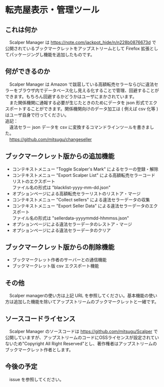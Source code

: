 # 転売屋表示・管理ツール

## これは何か
　Scalper Manager は https://note.com/jackpot_hide/n/n228b0876673d で公開されているブックマークレットをアップストリームとして Firefox 拡張としてパッケージングし機能を追加したものです。

## 何ができるのか
　Scalper Manager は Amazon で跋扈している高額転売セラーならびに違法セラーをブラウザ内でデータベース化し見える化することで管理、回避することができます。もちろん回避するかどうかはユーザにまかされています。  
　また関係機関に通報する必要が生じたときのためにデータを json 形式でエクスポートすることができます。関係機関向けのデータ加工は ( 例えば csv 化等 ) はユーザ自身で行ってください。  
追記：  
　違法セラー json データを csv に変換するコマンドラインツールを書きました。  
　https://github.com/mitsugu/changeseller

## ブックマークレット版からの追加機能
* コンテキストメニュー "Toggle Scalper's Mark" によるセラーの登録・解除
* コンテキストメニュー "Export Scalper List" による高額転売セラーコードリストのエクスポート  
ファイル名の形式は "blacklist-yyyy-mm-dd.json"
* オプションページによる高額転売セラーリストのリストア・マージ
* コンテキストメニュー "Collect sellers" による違法セラーデータの収集
* コンテキストメニュー "Export Seller Data" による違法セラーデータのエクスポート  
ファイル名の形式は "sellerdata-yyyymmdd-hhmmss.json"　
* オプションページによる違法セラーデータのレストア・マージ
* オプションページによる違法セラーデータのクリア

## ブックマークレット版からの削除機能
* ブックマークレット作者のサーバーとの通信機能
* ブックマークレット版 csv エクスポート機能

## その他
　Scalper managerの使い方は上記 URL を参照してください。基本機能の使い方は追加した機能を除いてアップストリームのブックマークレットと一緒です。

## ソースコードライセンス
　Scalper Manager のソースコードは https://github.com/mitsugu/Scalper で公開していますが、アップストリームのコードにOSSライセンスが設定されていないため"Copyright All Right Reserved"とし、著作権者はアップストリームのブックマークレット作者とします。

## 今後の予定
　issue を参照してください。


